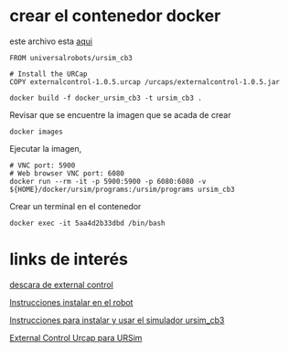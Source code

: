 

# crear el contenedor docker

este archivo esta [aqui](../ursim_cb3/docker_ursim_cb3)

```docker
FROM universalrobots/ursim_cb3

# Install the URCap
COPY externalcontrol-1.0.5.urcap /urcaps/externalcontrol-1.0.5.jar
```

```
docker build -f docker_ursim_cb3 -t ursim_cb3 .
```

Revisar que se encuentre la imagen que se acada de crear

```
docker images
```

Ejecutar la imagen,

```
# VNC port: 5900
# Web browser VNC port: 6080
docker run --rm -it -p 5900:5900 -p 6080:6080 -v ${HOME}/docker/ursim/programs:/ursim/programs ursim_cb3

```

Crear un terminal en el contenedor
```
docker exec -it 5aa4d2b33dbd /bin/bash
```

# links de interés

[descara de external control](https://github.com/UniversalRobots/Universal_Robots_ExternalControl_URCap/releases)

[Instrucciones instalar en el robot](https://github.com/UniversalRobots/Universal_Robots_ROS_Driver/blob/master/ur_robot_driver/doc/install_urcap_cb3.md)

[Instrucciones para instalar y usar el simulador ursim_cb3](https://hub.docker.com/r/universalrobots/ursim_cb3)

[External Control Urcap para URSim](https://github.com/UniversalRobots/Universal_Robots_ExternalControl_URCap/releases)